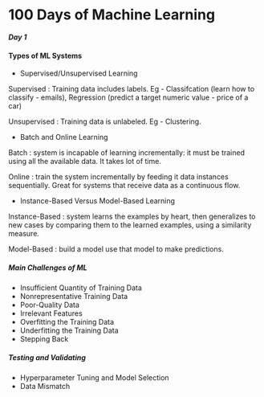 # 100 Days of Machine Learning


**_Day 1_**

#### Types of ML Systems

- Supervised/Unsupervised Learning

Supervised : Training data includes labels. Eg - Classifcation (learn how to classify - emails), Regression (predict a target numeric value - price of a car)

Unsupervised : Training data is unlabeled. Eg - Clustering.

- Batch and Online Learning

Batch : system is incapable of learning incrementally: it must be trained using all the available data. It takes lot of time.

Online : train the system incrementally by feeding it data instances sequentially. Great for systems that receive data as a continuous flow.

- Instance-Based Versus Model-Based Learning

Instance-Based : system learns the examples by heart, then generalizes to new cases by comparing them to the learned examples, using a similarity measure.

Model-Based : build a model use that model to make predictions.

##### Main Challenges of ML

- Insufficient Quantity of Training Data
- Nonrepresentative Training Data
- Poor-Quality Data
- Irrelevant Features
- Overfitting the Training Data
- Underfitting the Training Data
- Stepping Back

##### Testing and Validating

- Hyperparameter Tuning and Model Selection
- Data Mismatch

